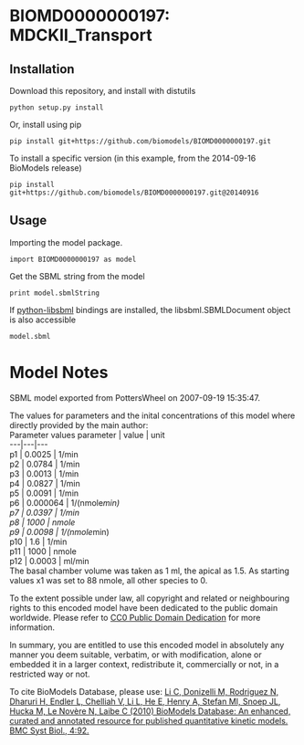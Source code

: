 # BIOMD0000000197: MDCKII_Transport

## Installation

Download this repository, and install with distutils

`python setup.py install`

Or, install using pip

`pip install git+https://github.com/biomodels/BIOMD0000000197.git`

To install a specific version (in this example, from the 2014-09-16 BioModels release)

`pip install git+https://github.com/biomodels/BIOMD0000000197.git@20140916`

## Usage

Importing the model package.

`import BIOMD0000000197 as model`

Get the SBML string from the model

`print model.sbmlString`

If [python-libsbml](https://pypi.python.org/pypi/python-libsbml) bindings are
installed, the libsbml.SBMLDocument object is also accessible

`model.sbml`


# Model Notes


SBML model exported from PottersWheel on 2007-09-19 15:35:47.

The values for parameters and the inital concentrations of this model where
directly provided by the main author:  
Parameter values parameter | value | unit  
---|---|---  
p1 | 0.0025 | 1/min  
p2 | 0.0784 | 1/min  
p3 | 0.0013 | 1/min  
p4 | 0.0827 | 1/min  
p5 | 0.0091 | 1/min  
p6 | 0.000064 | 1/(nmole*min)  
p7 | 0.0397 | 1/min  
p8 | 1000 | nmole  
p9 | 0.0098 | 1/(nmole*min)  
p10 | 1.6 | 1/min  
p11 | 1000 | nmole  
p12 | 0.0003 | ml/min  
The basal chamber volume was taken as 1 ml, the apical as 1.5. As starting
values x1 was set to 88 nmole, all other species to 0.

  

To the extent possible under law, all copyright and related or neighbouring
rights to this encoded model have been dedicated to the public domain
worldwide. Please refer to [CC0 Public Domain
Dedication](http://creativecommons.org/publicdomain/zero/1.0/) for more
information.

In summary, you are entitled to use this encoded model in absolutely any
manner you deem suitable, verbatim, or with modification, alone or embedded it
in a larger context, redistribute it, commercially or not, in a restricted way
or not.

  

To cite BioModels Database, please use: [Li C, Donizelli M, Rodriguez N,
Dharuri H, Endler L, Chelliah V, Li L, He E, Henry A, Stefan MI, Snoep JL,
Hucka M, Le Novère N, Laibe C (2010) BioModels Database: An enhanced, curated
and annotated resource for published quantitative kinetic models. BMC Syst
Biol., 4:92.](http://www.ncbi.nlm.nih.gov/pubmed/20587024)


